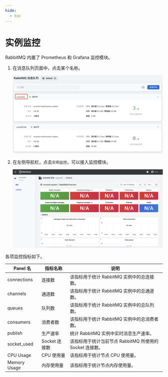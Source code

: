 ```yaml
---
hide:
  - toc
---
```


# 实例监控

RabbitMQ 内置了 Prometheus 和 Grafana 监控模块。

1. 在消息队列页面中，点击某个名称。

    ![点击某个名称](../images/view01.png)

2. 在左侧导航栏，点击`实例监控`，可以接入监控模块。

    ![实例监控](../images/insight.png)

各项监控指标如下。

| Panel 名      | 指标名称      | 说明                                |
| ------------ | --------- | --------------------------------- |
| connections  | 连接数       | 该指标用于统计 RabbitMQ 实例中的总连接数。          |
| channels     | 通道数       | 该指标用于统计 RabbitMQ 实例中的总通道数。          |
| queues       | 队列数       | 该指标用于统计 RabbitMQ 实例中的总队列数。          |
| consumers    | 消费者数      | 该指标用于统计 RabbitMQ 实例中的总消费者数。         |
| publish      | 生产速率      | 统计 RabbitMQ 实例中实时消息生产速率。            |
| socket_used | Socket 连接数 | 该指标用于统计当前节点 RabbitMQ 所使用的 Socket 连接数。 |
| CPU Usage    | CPU 使用量    | 该指标用于统计节点 CPU 使用量。                  |
| Memory Usage | 内存使用量     | 该指标用于统计节点内存使用量。                   |
